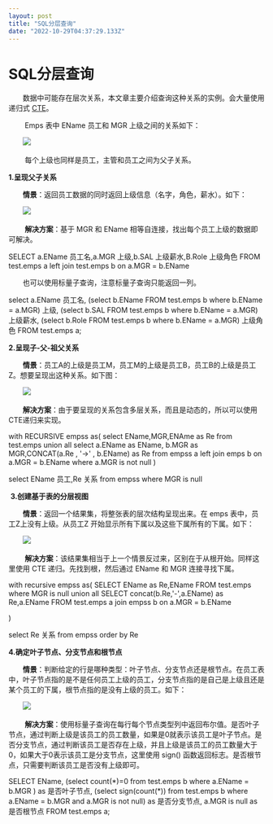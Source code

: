 ```yaml
---
layout: post
title: "SQL分层查询"
date: "2022-10-29T04:37:29.133Z"
---
```

SQL分层查询
=======

　　数据中可能存在层次关系，本文章主要介绍查询这种关系的实例。会大量使用递归式 [CTE](https://dev.mysql.com/doc/refman/8.0/en/with.html)。

 　　Emps 表中 EName 员工和 MGR 上级之间的关系如下：

　　![](https://img2022.cnblogs.com/blog/984232/202210/984232-20221029084453972-1066018698.png)

 　　每个上级也同样是员工，主管和员工之间为父子关系。

**1.呈现父子关系**

　　**情景**：返回员工数据的同时返回上级信息（名字，角色，薪水）。如下：

　　![](https://img2022.cnblogs.com/blog/984232/202210/984232-20221029085213321-1650926997.png)

 　　**解决方案**：基于 MGR 和 EName 相等自连接，找出每个员工上级的数据即可解决。

SELECT a.EName 员工名,a.MGR 上级,b.SAL 上级薪水,B.Role 上级角色 FROM test.emps a
left join test.emps b on a.MGR \= b.EName

　　也可以使用标量子查询，注意标量子查询只能返回一列。

 select a.EName 员工名, 
 (select b.EName FROM test.emps b where b.EName \= a.MGR) 上级,
  (select b.SAL FROM test.emps b where b.EName \= a.MGR) 上级薪水,
   (select b.Role FROM test.emps b where b.EName \= a.MGR) 上级角色
 FROM test.emps a;

**2.呈现子-父-祖父关系**

　　**情景**：员工A的上级是员工M，员工M的上级是员工B，员工B的上级是员工Z。想要呈现出这种关系。如下图：

　　![](https://img2022.cnblogs.com/blog/984232/202210/984232-20221029100341868-35927185.png)

　　**解决方案**：由于要呈现的关系包含多层关系，而且是动态的，所以可以使用CTE递归来实现。

 with RECURSIVE empss as(
    select EName,MGR,ENAme as Re from  test.emps
    union all 
    select a.EName as EName, b.MGR as MGR,CONCAT(a.Re , '\->' , b.EName) as Re from empss a
    left join emps b on a.MGR \= b.EName
    where a.MGR is not null
 )
 
 select EName 员工,Re 关系 from empss where MGR is null

 **3.创建基于表的分层视图**

　　**情景**：返回一个结果集，将整张表的层次结构呈现出来。在 emps 表中，员工Z上没有上级。从员工Z 开始显示所有下属以及这些下属所有的下属。如下：

　　![](https://img2022.cnblogs.com/blog/984232/202210/984232-20221029101753495-1660904564.png)

 　　**解决方案**：该结果集相当于上一个情景反过来，区别在于从根开始。同样这里使用 CTE 递归。先找到根，然后通过 EName 和 MGR 连接寻找下属。

with recursive empss as(
    SELECT EName as Re,EName FROM test.emps where MGR is null
    union all
    SELECT concat(b.Re,'\-',a.EName) as Re,a.EName FROM test.emps a
    join empss b on a.MGR \= b.EName
    
)

select Re 关系 from empss order by Re

**4.确定叶子节点、分支节点和根节点**

　　**情景**：判断给定的行是哪种类型：叶子节点、分支节点还是根节点。在员工表中，叶子节点指的是不是任何员工上级的员工，分支节点指的是自己是上级且还是某个员工的下属，根节点指的是没有上级的员工。如下：

　　![](https://img2022.cnblogs.com/blog/984232/202210/984232-20221029104307697-264878654.png)

 　　**解决方案**：使用标量子查询在每行每个节点类型列中返回布尔值。是否叶子节点，通过判断上级是该员工的员工数量，如果是0就表示该员工是叶子节点。是否分支节点，通过判断该员工是否存在上级，并且上级是该员工的员工数量大于0，如果大于0表示该员工是分支节点，这里使用 sign() 函数返回标志。是否根节点，只需要判断该员工是否没有上级即可。

SELECT EName,
    (select  count(\*)\=0 from  test.emps b where a.EName \= b.MGR ) as 是否叶子节点,
    (select sign(count(\*)) from  test.emps b where a.EName \= b.MGR  and a.MGR is not null) as 是否分支节点,
    a.MGR is null as 是否根节点
 FROM test.emps a;